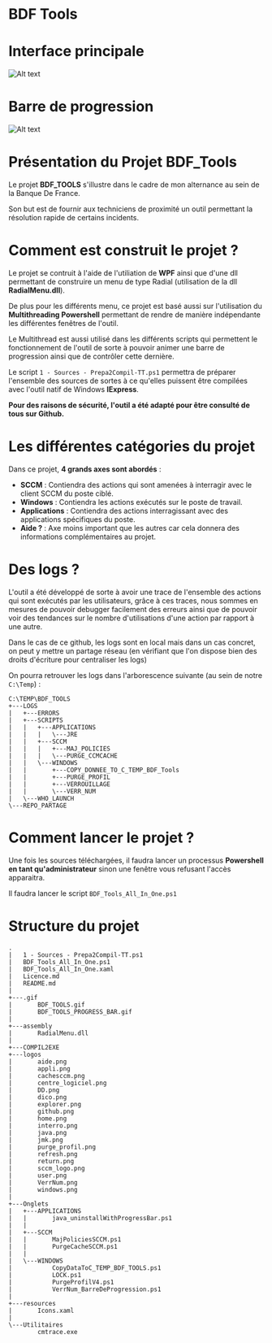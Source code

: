 # BDF Tools

Interface principale
=========
![Alt text](/.gif/BDF_TOOLS.gif)

Barre de progression
=========
![Alt text](/.gif/BDF_TOOLS_PROGRESS_BAR.gif)

Présentation du Projet BDF_Tools
=========

Le projet __BDF_TOOLS__ s'illustre dans le cadre de mon alternance au sein de la Banque De France.

Son but est de fournir aux techniciens de proximité un outil permettant la résolution rapide de certains incidents.

Comment est construit le projet ?
=========
Le projet se contruit à l'aide de l'utiliation de __WPF__ ainsi que d'une dll permettant de construire un menu de type Radial (utilisation de la dll __RadialMenu.dll__).

De plus pour les différents menu, ce projet est basé aussi sur l'utilisation du __Multithreading Powershell__ permettant de rendre de manière indépendante les différentes fenêtres de l'outil.

Le Multithread est aussi utilisé dans les différents scripts qui permettent le fonctionnement de l'outil de sorte à pouvoir animer une barre de progression ainsi que de contrôler cette dernière.

Le script ```1 - Sources - Prepa2Compil-TT.ps1``` permettra de préparer l'ensemble des sources de sortes à ce qu'elles puissent être compilées avec l'outil natif de Windows __IExpress__.

__Pour des raisons de sécurité, l'outil a été adapté pour être consulté de tous sur Github.__

Les différentes catégories du projet
=========
Dans ce projet, __4 grands axes sont abordés__ :

- __SCCM__ : Contiendra des actions qui sont amenées à interragir avec le client SCCM du poste ciblé.
- __Windows__ : Contiendra les actions exécutés sur le poste de travail.
- __Applications__ : Contiendra des actions interragissant avec des applications spécifiques du poste.
- __Aide ?__ : Axe moins important que les autres car cela donnera des informations complémentaires au projet.

Des logs ?
=========
L'outil a été développé de sorte à avoir une trace de l'ensemble des actions qui sont exécutés par les utilisateurs, grâce à ces traces, nous sommes en mesures de pouvoir debugger facilement des erreurs ainsi que de pouvoir voir des tendances sur le nombre d'utilisations d'une action par rapport à une autre.

Dans le cas de ce github, les logs sont en local mais dans un cas concret, on peut y mettre un partage réseau (en vérifiant que l'on dispose bien des droits d'écriture pour centraliser les logs)

On pourra retrouver les logs dans l'arborescence suivante (au sein de notre ```C:\Temp```) :
```
C:\TEMP\BDF_TOOLS
+---LOGS
|   +---ERRORS
|   +---SCRIPTS
|   |   +---APPLICATIONS
|   |   |   \---JRE
|   |   +---SCCM
|   |   |   +---MAJ_POLICIES
|   |   |   \---PURGE_CCMCACHE
|   |   \---WINDOWS
|   |       +---COPY_DONNEE_TO_C_TEMP_BDF_Tools
|   |       +---PURGE_PROFIL
|   |       +---VERROUILLAGE
|   |       \---VERR_NUM
|   \---WHO_LAUNCH
\---REPO_PARTAGE
```

Comment lancer le projet ?
=========
Une fois les sources téléchargées, il faudra lancer un processus __Powershell en tant qu'administrateur__ sinon une fenêtre vous refusant l'accès apparaitra.

Il faudra lancer le script ```BDF_Tools_All_In_One.ps1``` 

Structure du projet
=========
```
.
|   1 - Sources - Prepa2Compil-TT.ps1     
|   BDF_Tools_All_In_One.ps1
|   BDF_Tools_All_In_One.xaml
|   Licence.md
|   README.md
|
+---.gif
|       BDF_TOOLS.gif
|       BDF_TOOLS_PROGRESS_BAR.gif        
|
+---assembly
|       RadialMenu.dll
|
+---COMPIL2EXE
+---logos
|       aide.png
|       appli.png
|       cachesccm.png
|       centre_logiciel.png
|       DD.png
|       dico.png
|       explorer.png
|       github.png
|       home.png
|       interro.png
|       java.png
|       jmk.png
|       purge_profil.png
|       refresh.png
|       return.png
|       sccm_logo.png
|       user.png
|       VerrNum.png
|       windows.png
|
+---Onglets
|   +---APPLICATIONS
|   |       java_uninstallWithProgressBar.ps1
|   |
|   +---SCCM
|   |       MajPoliciesSCCM.ps1
|   |       PurgeCacheSCCM.ps1
|   |
|   \---WINDOWS
|           CopyDataToC_TEMP_BDF_TOOLS.ps1
|           LOCK.ps1
|           PurgeProfilV4.ps1
|           VerrNum_BarreDeProgression.ps1
|
+---resources
|       Icons.xaml
|
\---Utilitaires
        cmtrace.exe
```